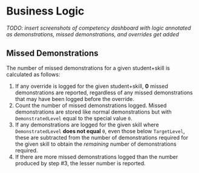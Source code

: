 # Business Logic

*TODO: insert screenshots of competency dashboard with logic annotated as demonstrations, missed demonstrations, and overrides get added*

## Missed Demonstrations

The number of missed demonstrations for a given student+skill is calculated as follows:

1. If any override is logged for the given student+skill, **0** missed demonstrations are reported, regardless of any missed demonstrations that may have been logged before the override.
2. Count the number of missed demonstrations logged. Missed demonstrations are stored like normal demonstrations but with `DemonstratedLevel` equal to the special value `0`.
3. If any demonstrations are logged for the given skill where `DemonstratedLevel` **does not equal** `0`, even those below `TargetLevel`, these are subtracted from the number of demonstrations required for the given skill to obtain the *remaining* number of demonstrations required.
4. If there are more missed demonstrations logged than the number produced by step #3, the lesser number is reported.
